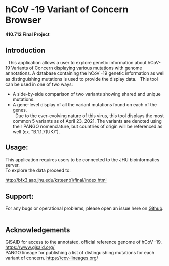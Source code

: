 # hCoV -19 Variant of Concern Browser
#### 410.712 Final Project
## Introduction
 
This application allows a user to explore genetic information about hCoV-19 Variants of Concern displaying various mutations with genome annotations.  A database containing the hCoV -19 genetic information as well as distinguishing mutations is used to provide the display data.
 
  This tool can be used in one of two ways:
  * A side-by-side comparison of two variants showing shared and unique mutations.
  * A gene-level display of all the variant mutations found on each of the genes.  
   
Due to the ever-evolving nature of this virus, this tool displays the most common 5 variants as of April 23, 2021.  The variants are denoted using their PANGO nomenclature, but countries of origin will be referenced as well (ex. "B.1.1.7(UK)").
 
## Usage:
This application requires users to be connected to the JHU bioinformatics server.  
To explore the data proceed to:

http://bfx3.aap.jhu.edu/ksteenb1/final/index.html
 
## Support:
For any bugs or operational problems, please open an issue here on [Github](https://github.com/KSteenbergen/programming_final_project).
 
## Acknowledgements
  GISAID for access to the annotated, official reference genome of hCoV -19.  https://www.gisaid.org/  
  PANGO lineage for publishing a list of distinguishing mutations for each variant of concern. https://cov-lineages.org/
